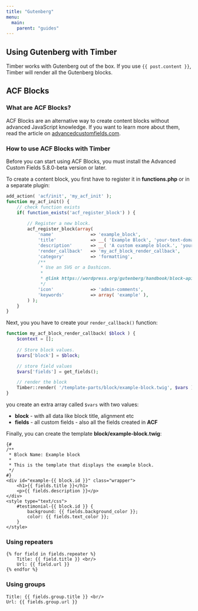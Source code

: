 ```yaml
---
title: "Gutenberg"
menu:
  main:
    parent: "guides"
---
```

## Using Gutenberg with Timber

Timber works with Gutenberg out of the box. If you use `{{ post.content }}`, Timber will render all the Gutenberg blocks.

## ACF Blocks

### What are ACF Blocks?

ACF Blocks are an alternative way to create content blocks without advanced JavaScript knowledge. If you want to learn more about them, read the article on [advancedcustomfields.com](https://www.advancedcustomfields.com/blog/acf-5-8-introducing-acf-blocks-for-gutenberg/).

### How to use ACF Blocks with Timber

Before you can start using ACF Blocks, you must install the Advanced Custom Fields 5.8.0-beta version or later.

To create a content block, you first have to register it in **functions.php** or in a separate plugin:

```php
add_action( 'acf/init', 'my_acf_init' );
function my_acf_init() {
	// check function exists
	if( function_exists('acf_register_block') ) {
		
		// Register a new block.
		acf_register_block(array(
			'name'				=> 'example_block',
			'title'				=> __( 'Example Block', 'your-text-domain' ),
			'description'		=> __( 'A custom example block.', 'your-text-domain' ),
			'render_callback'	=> 'my_acf_block_render_callback',
			'category'			=> 'formatting',
            /**
             * Use an SVG or a Dashicon.
             *
             * @link https://wordpress.org/gutenberg/handbook/block-api/#icon-optional
             */
			'icon'				=> 'admin-comments',
			'keywords'		    => array( 'example' ),
		) );
	}
}
```

Next, you you have to create your `render_callback()` function:

```php
function my_acf_block_render_callback( $block ) {
    $context = [];
    
    // Store block values.
    $vars['block'] = $block;

    // store field values
    $vars['fields'] = get_fields(); 

    // render the block
    Timber::render( '/template-parts/block/example-block.twig', $vars );
}

```
you create an extra array called `$vars` with two values:
- **block** - with all data like block title, alignment etc
- **fields** - all custom fields - also all the fields created in **ACF**

Finally, you can create the template **block/example-block.twig**:

```twig
{#
/**
 * Block Name: Example block
 *
 * This is the template that displays the example block.
 */
#}
<div id="example-{{ block.id }}" class="wrapper">
    <h1>{{ fields.title }}</h1>
    <p>{{ fields.description }}</p>
</div>
<style type="text/css">
	#testimonial-{{ block.id }} {
		background: {{ fields.background_color }};
		color: {{ fields.text_color }};
	}
</style>

```

### Using repeaters

```
{% for field in fields.repeater %}
    Title: {{ field.title }} <br/>
    Url: {{ field.url }}
{% endfor %}
```

### Using groups

```
Title: {{ fields.group.title }} <br/>
Url: {{ fields.group.url }}
```
